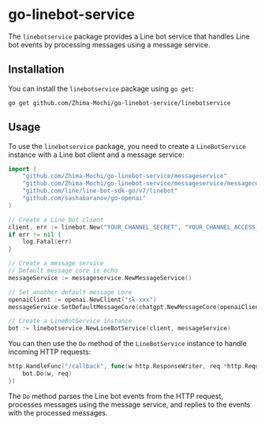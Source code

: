 # go-linebot-service

The `linebotservice` package provides a Line bot service that handles Line bot events by processing messages using a message service.

## Installation

You can install the `linebotservice` package using `go get`:

```
go get github.com/Zhima-Mochi/go-linebot-service/linebotservice
```

## Usage

To use the `linebotservice` package, you need to create a `LineBotService` instance with a Line bot client and a message service:

```go
import (
	"github.com/Zhima-Mochi/go-linebot-service/messageservice"
	"github.com/Zhima-Mochi/go-linebot-service/messageservice/messagecorefactory/chatgpt"
	"github.com/line/line-bot-sdk-go/v7/linebot"
	"github.com/sashabaranov/go-openai"
)

// Create a Line bot client
client, err := linebot.New("YOUR_CHANNEL_SECRET", "YOUR_CHANNEL_ACCESS_TOKEN")
if err != nil {
    log.Fatal(err)
}

// Create a message service
// Default message core is echo
messageService := messageservice.NewMessageService()

// Set another default message core
openaiClient := openai.NewClient("sk-xxx")
messageService.SetDefaultMessageCore(chatgpt.NewMessageCore(openaiClient))

// Create a LineBotService instance
bot := linebotservice.NewLineBotService(client, messageService)
```

You can then use the `Do` method of the `LineBotService` instance to handle incoming HTTP requests:

```go
http.HandleFunc("/callback", func(w http.ResponseWriter, req *http.Request) {
    bot.Do(w, req)
})
```

The `Do` method parses the Line bot events from the HTTP request, processes messages using the message service, and replies to the events with the processed messages.